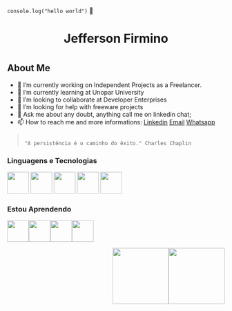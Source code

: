 
`console.log("hello world")` 👋

<div align="center">
 <h1>Jefferson Firmino<h1>
</div>

 ## About Me
- 🔭 I’m currently working on Independent Projects as a Freelancer.
- 🌱 I’m currently learning at Unopar University
- 👯 I’m looking to collaborate at Developer Enterprises 
- 🤔 I’m looking for help with freeware projects 
- 💬 Ask me about any doubt, anything call me on linkedin chat;
- 📫 How to reach me and more informations: [Linkedin](https://www.linkedin.com/in/jeffersonfir) [Email](mailto:jeffersonfir@gmail.com) [Whatsapp](https://api.whatsapp.com/send?phone=5511968388444&text=Whatsapp)

>                                                                        "A persistência é o caminho do êxito." Charles Chaplin



### Linguagens e Tecnologias
<img src="https://cdn.jsdelivr.net/gh/devicons/devicon/icons/html5/html5-original-wordmark.svg" width="50px" height ="50px" /> <img src="https://cdn.jsdelivr.net/gh/devicons/devicon/icons/css3/css3-original-wordmark.svg"  width="50px" height ="50px" /> <img src="https://cdn.jsdelivr.net/gh/devicons/devicon/icons/javascript/javascript-original.svg"  width="50px" height ="50px" />
<img src="https://cdn.jsdelivr.net/gh/devicons/devicon/icons/git/git-original-wordmark.svg"  width="50px" height ="50px" /> 
<img src="https://cdn.jsdelivr.net/gh/devicons/devicon/icons/mysql/mysql-original-wordmark.svg" width="50px" height ="50px"/>


### Estou Aprendendo
<img src="https://cdn.jsdelivr.net/gh/devicons/devicon/icons/python/python-original-wordmark.svg" width="50px" height ="50px" /><img src="https://cdn.jsdelivr.net/gh/devicons/devicon/icons/bootstrap/bootstrap-plain-wordmark.svg"  width="50px" height ="50px" /><img src="https://cdn.jsdelivr.net/gh/devicons/devicon/icons/java/java-original-wordmark.svg"  width="50px50px" height ="50px" /><img src="https://cdn.jsdelivr.net/gh/devicons/devicon/icons/react/react-original-wordmark.svg"  width="50px" height ="50px"/>


<div align= "right">
 <a href="https://github.com/jeffersonfirmino">
 <img height="130em" src="https://github-readme-stats.vercel.app/api/top-langs/?username=jeffersonfirmino&layout=compact&langs_count=7&theme=dracula"/><img height="130em" src="https://github-readme-stats.vercel.app/api?username=jeffersonfirmino&show_icons=true&theme=dracula&include_all_commits=true&count_private=true"/>


</div>
